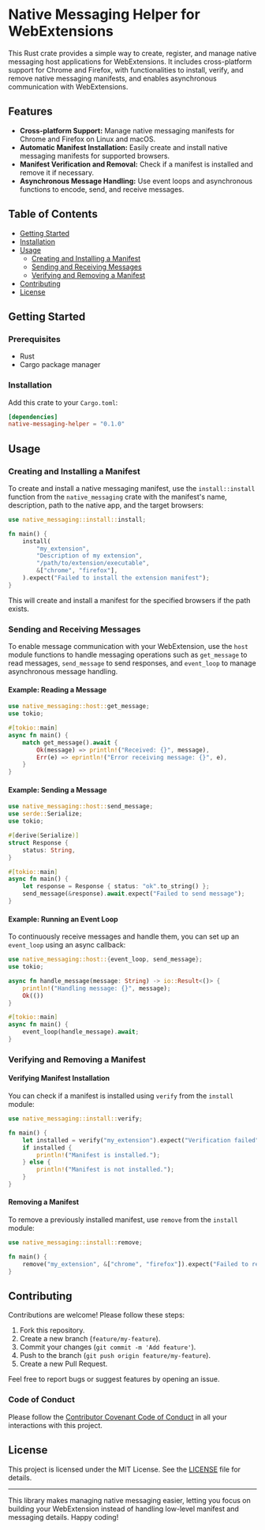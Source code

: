 
# Native Messaging Helper for WebExtensions

This Rust crate provides a simple way to create, register, and manage native messaging host applications for WebExtensions. It includes cross-platform support for Chrome and Firefox, with functionalities to install, verify, and remove native messaging manifests, and enables asynchronous communication with WebExtensions.

## Features

- **Cross-platform Support:** Manage native messaging manifests for Chrome and Firefox on Linux and macOS.
- **Automatic Manifest Installation:** Easily create and install native messaging manifests for supported browsers.
- **Manifest Verification and Removal:** Check if a manifest is installed and remove it if necessary.
- **Asynchronous Message Handling:** Use event loops and asynchronous functions to encode, send, and receive messages.

## Table of Contents

- [Getting Started](#getting-started)
- [Installation](#installation)
- [Usage](#usage)
  - [Creating and Installing a Manifest](#creating-and-installing-a-manifest)
  - [Sending and Receiving Messages](#sending-and-receiving-messages)
  - [Verifying and Removing a Manifest](#verifying-and-removing-a-manifest)
- [Contributing](#contributing)
- [License](#license)

## Getting Started

### Prerequisites

- Rust
- Cargo package manager

### Installation

Add this crate to your `Cargo.toml`:

```toml
[dependencies]
native-messaging-helper = "0.1.0"
```

## Usage

### Creating and Installing a Manifest

To create and install a native messaging manifest, use the `install::install` function from the `native_messaging` crate with the manifest's name, description, path to the native app, and the target browsers:

```rust
use native_messaging::install::install;

fn main() {
    install(
        "my_extension",
        "Description of my extension",
        "/path/to/extension/executable",
        &["chrome", "firefox"],
    ).expect("Failed to install the extension manifest");
}
```

This will create and install a manifest for the specified browsers if the path exists.

### Sending and Receiving Messages

To enable message communication with your WebExtension, use the `host` module functions to handle messaging operations such as `get_message` to read messages, `send_message` to send responses, and `event_loop` to manage asynchronous message handling.

#### Example: Reading a Message

```rust
use native_messaging::host::get_message;
use tokio;

#[tokio::main]
async fn main() {
    match get_message().await {
        Ok(message) => println!("Received: {}", message),
        Err(e) => eprintln!("Error receiving message: {}", e),
    }
}
```

#### Example: Sending a Message

```rust
use native_messaging::host::send_message;
use serde::Serialize;
use tokio;

#[derive(Serialize)]
struct Response {
    status: String,
}

#[tokio::main]
async fn main() {
    let response = Response { status: "ok".to_string() };
    send_message(&response).await.expect("Failed to send message");
}
```

#### Example: Running an Event Loop

To continuously receive messages and handle them, you can set up an `event_loop` using an async callback:

```rust
use native_messaging::host::{event_loop, send_message};
use tokio;

async fn handle_message(message: String) -> io::Result<()> {
    println!("Handling message: {}", message);
    Ok(())
}

#[tokio::main]
async fn main() {
    event_loop(handle_message).await;
}
```

### Verifying and Removing a Manifest

#### Verifying Manifest Installation

You can check if a manifest is installed using `verify` from the `install` module:

```rust
use native_messaging::install::verify;

fn main() {
    let installed = verify("my_extension").expect("Verification failed");
    if installed {
        println!("Manifest is installed.");
    } else {
        println!("Manifest is not installed.");
    }
}
```

#### Removing a Manifest

To remove a previously installed manifest, use `remove` from the `install` module:

```rust
use native_messaging::install::remove;

fn main() {
    remove("my_extension", &["chrome", "firefox"]).expect("Failed to remove extension");
}
```

## Contributing

Contributions are welcome! Please follow these steps:

1. Fork this repository.
2. Create a new branch (`feature/my-feature`).
3. Commit your changes (`git commit -m 'Add feature'`).
4. Push to the branch (`git push origin feature/my-feature`).
5. Create a new Pull Request.

Feel free to report bugs or suggest features by opening an issue.

### Code of Conduct

Please follow the [Contributor Covenant Code of Conduct](https://www.contributor-covenant.org/version/2/0/code_of_conduct.html) in all your interactions with this project.

## License

This project is licensed under the MIT License. See the [LICENSE](LICENSE) file for details.

---

This library makes managing native messaging easier, letting you focus on building your WebExtension instead of handling low-level manifest and messaging details. Happy coding!

